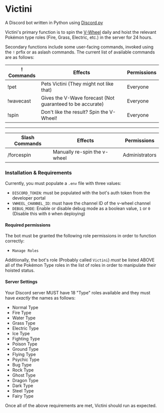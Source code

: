 # Victini

A Discord bot written in Python using [Discord.py](https://github.com/Rapptz/discord.py)

Victini's primary function is to spin the [V-Wheel](https://bulbapedia.bulbagarden.net/wiki/Victini_(Gates_to_Infinity)) daily and hoist the relevant Pokémon type roles (Fire, Grass, Electric, etc.) in the server for 24 hours.

Secondary functions include some user-facing commands, invoked using the `!` prfix or as aslash commands. The current list of available commands are as follows:

| ! Commands | Effects                                                   | Permissions |
|------------|-----------------------------------------------------------|-------------|
| !pet       | Pets Victini (They might not like that)                   | Everyone    |
| !wavecast  | Gives the V-Wave forecast (Not guaranteed to be accurate) | Everyone    |
| !spin      | Don't like the result? Spin the V-Wheel!                  | Everyone    |
----
| Slash Commands | Effects                      | Permissions    |
|----------------|------------------------------|----------------|
| /forcespin     | Manually re-spin the v-wheel | Administrators |

### Installation & Requirements

Currently, you must populate a `.env` file with three values:

- `DISCORD_TOKEN`: must be populated with the bot's auth token from the developer portal
- `VWHEEL_CHANNEL_ID`: must have the channel ID of the v-wheel channel
- `DEBUG_MODE`: Enable or disable debug mode as a boolean value, `1` or `0` (Disable this with `0` when deploying)

#### Required permissions

The bot must be granted the following role permissions in order to function correctly:
- `Manage Roles`

Additionally, the bot's role (Probably called `Victini`) _must_ be listed ABOVE all of the Pokémon Type roles in the list of roles in order to manipulate their hoisted status.

#### Server Settings

Your Discord server MUST have 18 "Type" roles available and they must have *exactly* the names as follows:

- Normal Type
- Fire Type
- Water Type
- Grass Type
- Electric Type
- Ice Type
- Fighting Type
- Poison Type
- Ground Type
- Flying Type
- Psychic Type
- Bug Type
- Rock Type
- Ghost Type
- Dragon Type
- Dark Type
- Steel Type
- Fairy Type

Once all of the above requirements are met, Victini should run as expected.
